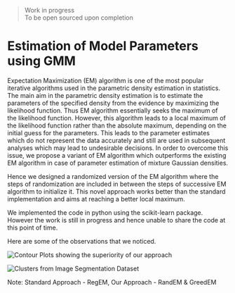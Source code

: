 > Work in progress  
> To be open sourced upon completion

# Estimation of Model Parameters using GMM

Expectation Maximization (EM) algorithm is one of the most popular iterative algorithms used in the parametric density estimation in statistics. The main aim in the parametric density estimation is to estimate the parameters of the specified density from the evidence by maximizing the likelihood function. Thus EM algorithm essentially seeks the maximum of the likelihood function. However, this algorithm leads to a local maximum of the likelihood function rather than the absolute maximum, depending on the initial guess for the parameters. This leads to the parameter estimates which do not represent the data accurately and still are used in subsequent analyses which may lead to undesirable decisions. In order to overcome this issue, we propose a variant of EM algorithm which outperforms the existing EM algorithm in case of parameter estimation of mixture Gaussian densities.

Hence we designed a randomized version of the EM algorithm where the steps of randomization are included in between the steps of successive EM algorithm to initialize it. This novel approach works better than the standard implementation and aims at reaching a better local maximum.


We implemented the code in python using the scikit-learn package. However the work is still in progress and hence unable to share the code at this point of time.


Here are some of the observations that we noticed.

![Contour Plots showing the superiority of our approach](https://user-images.githubusercontent.com/23696812/47911573-d21a7500-debb-11e8-8c91-b55c8857fcd1.png)

![Clusters from Image Segmentation Dataset](https://user-images.githubusercontent.com/23696812/47911628-00985000-debc-11e8-8ba7-0097e234e152.png)

Note: Standard Approach - RegEM, Our Approach - RandEM & GreedEM
